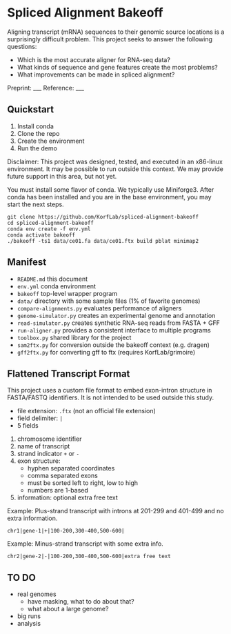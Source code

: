 Spliced Alignment Bakeoff
=========================

Aligning transcript (mRNA) sequences to their genomic source locations is a
surprisingly difficult problem. This project seeks to answer the following
questions:

- Which is the most accurate aligner for RNA-seq data?
- What kinds of sequence and gene features create the most problems?
- What improvements can be made in spliced alignment?

Preprint: ___
Reference: ___

## Quickstart ##

1. Install conda
2. Clone the repo
3. Create the environment
4. Run the demo

Disclaimer: This project was designed, tested, and executed in an x86-linux
environment. It may be possible to run outside this context. We may provide
future support in this area, but not yet.

You must install some flavor of conda. We typically use Miniforge3. After conda
has been installed and you are in the base environment, you may start the next
steps.

```
git clone https://github.com/KorfLab/spliced-alignment-bakeoff
cd spliced-alignment-bakeoff
conda env create -f env.yml
conda activate bakeoff
./bakeoff -ts1 data/ce01.fa data/ce01.ftx build pblat minimap2
```

## Manifest ##

- `README.md` this document
- `env.yml` conda environment
- `bakeoff` top-level wrapper program
- `data/` directory with some sample files (1% of favorite genomes)
- `compare-alignments.py` evaluates performance of aligners
- `genome-simulator.py` creates an experimental genome and annotation
- `read-simulator.py` creates synthetic RNA-seq reads from FASTA + GFF
- `run-aligner.py` provides a consistent interface to multiple programs
- `toolbox.py` shared library for the project
- `sam2ftx.py` for conversion outside the bakeoff context (e.g. dragen)
- `gff2ftx.py` for converting gff to ftx (requires KorfLab/grimoire)

## Flattened Transcript Format ##

This project uses a custom file format to embed exon-intron structure in
FASTA/FASTQ identifiers. It is not intended to be used outside this study.

- file extension: `.ftx` (not an official file extension)
- field delimiter: `|`
- 5 fields

1. chromosome identifier
2. name of transcript
3. strand indicator `+` or `-`
4. exon structure:
	- hyphen separated coordinates
	- comma separated exons
	- must be sorted left to right, low to high
	- numbers are 1-based
5. information: optional extra free text

Example: Plus-strand transcript with introns at 201-299 and 401-499 and no
extra information.

```
chr1|gene-1|+|100-200,300-400,500-600|
```

Example: Minus-strand transcript with some extra info.

```
chr2|gene-2|-|100-200,300-400,500-600|extra free text
```

## TO DO ##


- real genomes
	- have masking, what to do about that?
	- what about a large genome?
- big runs
- analysis
